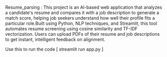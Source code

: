 Resume_parsing :
This project is an AI-based web application that analyzes a candidate's resume and compares it with a job description to generate a match score, helping job seekers understand how well their profile fits a particular role.Built using Python, NLP techniques, and Streamlit, this tool automates resume screening using cosine similarity and TF-IDF vectorization. Users can upload PDFs of their resume and job descriptions to get instant, intelligent feedback on alignment.

Use this to run the code [ streamlit run app.py ]
